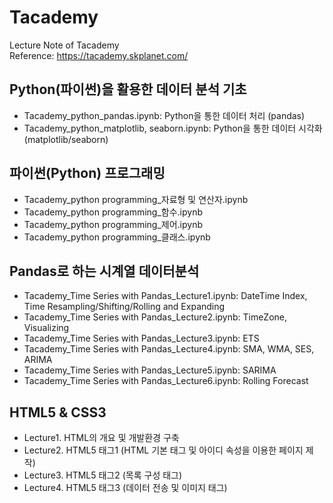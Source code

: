 # Tacademy
Lecture Note of Tacademy\
Reference: https://tacademy.skplanet.com/

## Python(파이썬)을 활용한 데이터 분석 기초
- Tacademy_python_pandas.ipynb: Python을 통한 데이터 처리 (pandas)
- Tacademy_python_matplotlib, seaborn.ipynb: Python을 통한 데이터 시각화 (matplotlib/seaborn)

## 파이썬(Python) 프로그래밍
- Tacademy_python programming_자료형 및 연산자.ipynb
- Tacademy_python programming_함수.ipynb
- Tacademy_python programming_제어.ipynb
- Tacademy_python programming_클래스.ipynb

## Pandas로 하는 시계열 데이터분석
- Tacademy_Time Series with Pandas_Lecture1.ipynb: DateTime Index, Time Resampling/Shifting/Rolling and Expanding
- Tacademy_Time Series with Pandas_Lecture2.ipynb: TimeZone, Visualizing
- Tacademy_Time Series with Pandas_Lecture3.ipynb: ETS
- Tacademy_Time Series with Pandas_Lecture4.ipynb: SMA, WMA, SES, ARIMA
- Tacademy_Time Series with Pandas_Lecture5.ipynb: SARIMA
- Tacademy_Time Series with Pandas_Lecture6.ipynb: Rolling Forecast

## HTML5 & CSS3
- Lecture1. HTML의 개요 및 개발환경 구축
- Lecture2. HTML5 태그1 (HTML 기본 태그 및 아이디 속성을 이용한 페이지 제작)
- Lecture3. HTML5 태그2 (목록 구성 태그)
- Lecture4. HTML5 태그3 (데이터 전송 및 이미지 태그)
